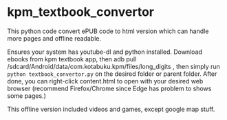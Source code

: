 # kpm_textbook_convertor
This python code convert ePUB code to html version which can handle more pages and offline readable.

Ensures your system has youtube-dl and python installed. Download ebooks from kpm textbook app, then adb pull /sdcard/Android/data/com.kotabuku.kpm/files/long_digits , then simply run `python textbook_convertor.py` on the desired folder or parent folder. After done, you can right-click content.html to open with your desired web browser (recommend Firefox/Chrome since Edge has problem to shows some pages.)

This offline version included videos and games, except google map stuff.

